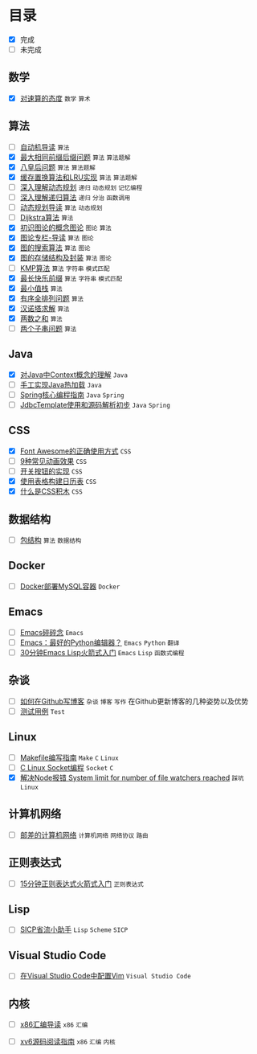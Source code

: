 # 目录

- [x] 完成
- [ ] 未完成

## 数学

- [x] [对速算的态度](articles/attitude-to-quick-calculation/) `数学`  `算术`   

## 算法

- [ ] [自动机导读](articles/automation-theory-guide/) `算法`   
- [x] [最大相同前缀后缀问题](articles/classical-algorithm-maximum-same-prefix-suffix/) `算法`  `算法题解`   
- [x] [八皇后问题](articles/classical-algorithm-n-queens/) `算法`  `算法题解`   
- [x] [缓存置换算法和LRU实现](articles/classical-algotithm-for-cache-replacement/) `算法`  `算法题解`   
- [ ] [深入理解动态规划](articles/deep-understanding-of-dynamic-programming/) `递归`  `动态规划`  `记忆编程`   
- [ ] [深入理解递归算法](articles/deep-understanding-of-recursion/) `递归`  `分治`  `函数调用`   
- [ ] [动态规划导读](articles/dynamic-program-guide/) `算法`  `动态规划`   
- [ ] [Dijkstra算法](articles/graph-theory-dijkstra-algorithm/) `算法`   
- [x] [初识图论的概念图论](articles/graph-theory-first-learn-and-concepts/) `图论`  `算法`   
- [x] [图论专栏-导读](articles/graph-theory-guide/) `算法`  `图论`   
- [x] [图的搜索算法](articles/graph-theory-search/) `算法`  `图论`   
- [x] [图的存储结构及封装](articles/graph-theory-storage-structure/) `算法`  `图论`   
- [ ] [KMP算法](articles/kmp-algorithm/) `算法`  `字符串`  `模式匹配`   
- [x] [最长快乐前缀](articles/question-longest-happy-prefix/) `算法`  `字符串`  `模式匹配`   
- [x] [最小值栈](articles/question-min-num-of-stack/) `算法`   
- [x] [有序全排列问题](articles/question-next-permutation/) `算法`   
- [x] [汉诺塔求解](articles/question-recursion-hanoi/) `算法`   
- [x] [两数之和](articles/question-sum-of-two-numbers/) `算法`   
- [ ] [两个子串问题](articles/question-two-substrings/) `算法`   

## Java

- [x] [对Java中Context概念的理解](articles/context-concept-in-java/) `Java`   
- [ ] [手工实现Java热加载](articles/java-hot-swap-mechanism/) `Java`   
- [ ] [Spring核心编程指南](articles/spring-learn-core/) `Java`  `Spring`   
- [ ] [JdbcTemplate使用和源码解析初步](articles/spring-learn-jebctemplate-src/) `Java`  `Spring`   

## CSS

- [x] [Font Awesome的正确使用方式](articles/css-building-blocks/correct-use-of-fa/) `CSS`   
- [ ] [9种常见动画效果](articles/css-building-blocks/nine-normal-animate/) `CSS`   
- [ ] [开关按钮的实现](articles/css-building-blocks/switch-button/) `CSS`   
- [x] [使用表格构建日历表](articles/css-building-blocks/table-based-calendar/) `CSS`   
- [x] [什么是CSS积木](articles/css-building-blocks/what-is-this/) `CSS`   

## 数据结构

- [ ] [包结构](articles/data-structure-bag/) `算法`  `数据结构`   

## Docker

- [ ] [Docker部署MySQL容器](articles/deploy-mysql-in-docker/) `Docker`   

## Emacs

- [ ] [Emacs碎碎念](articles/emacs-notes/) `Emacs`   
- [ ] [Emacs：最好的Python编辑器？](articles/emacs-the-best-python-editor/) `Emacs`  `Python`  `翻译`   
- [ ] [30分钟Emacs Lisp火箭式入门](articles/learn-emacs-lisp-in-30-minutes/) `Emacs`  `Lisp`  `函数式编程`   

## 杂谈

- [ ] [如何在Github写博客](articles/how-to-blog-in-github/) `杂谈`  `博客`  `写作`   在Github更新博客的几种姿势以及优势
- [ ] [测试用例](articles/test/) `Test`   

## Linux

- [ ] [Makefile编写指南](articles/how-to-write-makefile/) `Make`  `C`  `Linux`   
- [ ] [C Linux Socket编程](articles/linux-c-socket-program/) `Socket`  `C`   
- [x] [解决Node报错 System limit for number of file watchers reached](articles/solution-for-kde-node-watch-limit-error/) `踩坑`  `Linux`   

## 计算机网络

- [ ] [邮差的计算机网络](articles/poster-and-network/) `计算机网络`  `网络协议`  `路由`   

## 正则表达式

- [ ] [15分钟正则表达式火箭式入门](articles/regular-expression-in-15-minutes/) `正则表达式`   

## Lisp

- [ ] [SICP省流小助手](articles/sicp-quick-learn/) `Lisp`  `Scheme`  `SICP`   

## Visual Studio Code

- [ ] [在Visual Studio Code中配置Vim](articles/vim-in-vsc/) `Visual Studio Code`   

## 内核

- [ ] [x86汇编导读](articles/x86-assembly-guide/) `x86`  `汇编`   
- [ ] [xv6源码阅读指南](articles/xv6-source-read-guide/) `x86`  `汇编`  `内核`   

